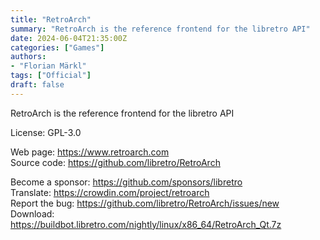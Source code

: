 ```yaml
---
title: "RetroArch"
summary: "RetroArch is the reference frontend for the libretro API"
date: 2024-06-04T21:35:00Z
categories: ["Games"]
authors:
- "Florian Märkl"
tags: ["Official"]
draft: false
---
```


RetroArch is the reference frontend for the libretro API

License: GPL-3.0

Web page: <https://www.retroarch.com>  
Source code: <https://github.com/libretro/RetroArch>

Become a sponsor: <https://github.com/sponsors/libretro>  
Translate: <https://crowdin.com/project/retroarch>  
Report the bug: <https://github.com/libretro/RetroArch/issues/new>  
Download: <https://buildbot.libretro.com/nightly/linux/x86_64/RetroArch_Qt.7z>
